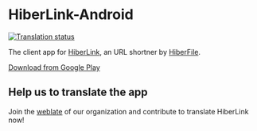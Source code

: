 # HiberLink-Android
[![Translation status](http://weblate.groupe-minaste.org/widgets/hiberlink/-/svg-badge.svg)](http://weblate.groupe-minaste.org/engage/hiberlink/?utm_source=widget)

The client app for [HiberLink](https://hiber.link), an URL shortner by [HiberFile](https://hiberfile.com).

[Download from Google Play](https://play.google.com/store/apps/details?id=me.nathanfallet.hiberlink)

## Help us to translate the app

Join the [weblate](https://weblate.groupe-minaste.org/projects/hiberlink/) of our organization and contribute to translate HiberLink now!
